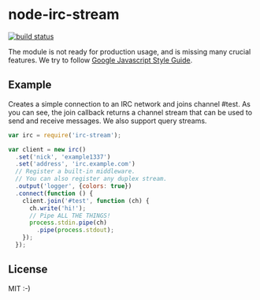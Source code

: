 node-irc-stream
===============
[![build status]](http://travis-ci.org/jslush/node-irc-stream)

The module is not ready for production usage, and is missing many crucial features.
We try to follow [Google Javascript Style Guide].

Example
-------
Creates a simple connection to an IRC network and joins channel #test.
As you can see, the join callback returns a channel stream that can be
used to send and receive messages. We also support query streams.

```js
var irc = require('irc-stream');

var client = new irc()
  .set('nick', 'example1337')  
  .set('address', 'irc.example.com')
  // Register a built-in middleware.
  // You can also register any duplex stream.
  .output('logger', {colors: true})
  .connect(function () {
    client.join('#test', function (ch) {
      ch.write('hi!');
      // Pipe ALL THE THINGS!
      process.stdin.pipe(ch)
        .pipe(process.stdout);
    });
  });
```

License
-------
MIT :-)

[build status]: https://secure.travis-ci.org/jslush/node-irc-stream.png "Travis CI - Continuous Integration"
[Google JavaScript Style Guide]: http://google-styleguide.googlecode.com/svn/trunk/javascriptguide.xml "Learn to code like a pro."